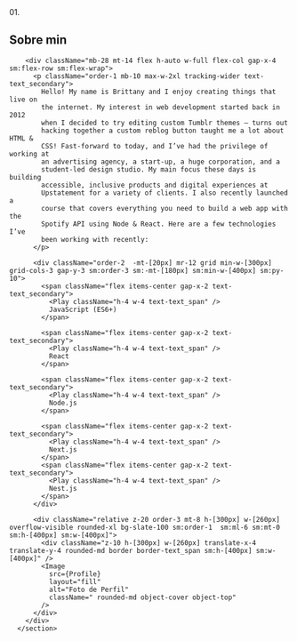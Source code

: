   <section className="mt-[340px] flex flex-col sm:px-28">
        <div className="flex items-center gap-x-3">
          <span className="mt-2 text-lg font-bold text-text_span">01.</span>
          <h2 className="text-3xl text-text_primary">Sobre min</h2>
          <Separator className="w-1/3 bg-[#233554]" />
        </div>

        <div className="mb-28 mt-14 flex h-auto w-full flex-col gap-x-4 sm:flex-row sm:flex-wrap">
          <p className="order-1 mb-10 max-w-2xl tracking-wider text-text_secondary">
            Hello! My name is Brittany and I enjoy creating things that live on
            the internet. My interest in web development started back in 2012
            when I decided to try editing custom Tumblr themes — turns out
            hacking together a custom reblog button taught me a lot about HTML &
            CSS! Fast-forward to today, and I’ve had the privilege of working at
            an advertising agency, a start-up, a huge corporation, and a
            student-led design studio. My main focus these days is building
            accessible, inclusive products and digital experiences at
            Upstatement for a variety of clients. I also recently launched a
            course that covers everything you need to build a web app with the
            Spotify API using Node & React. Here are a few technologies I’ve
            been working with recently:
          </p>

          <div className="order-2  -mt-[20px] mr-12 grid min-w-[300px] grid-cols-3 gap-y-3 sm:order-3 sm:-mt-[180px] sm:min-w-[400px] sm:py-10">
            <span className="flex items-center gap-x-2 text-text_secondary">
              <Play className="h-4 w-4 text-text_span" />
              JavaScript (ES6+)
            </span>

            <span className="flex items-center gap-x-2 text-text_secondary">
              <Play className="h-4 w-4 text-text_span" />
              React
            </span>

            <span className="flex items-center gap-x-2 text-text_secondary">
              <Play className="h-4 w-4 text-text_span" />
              Node.js
            </span>

            <span className="flex items-center gap-x-2 text-text_secondary">
              <Play className="h-4 w-4 text-text_span" />
              Next.js
            </span>
            <span className="flex items-center gap-x-2 text-text_secondary">
              <Play className="h-4 w-4 text-text_span" />
              Nest.js
            </span>
          </div>

          <div className="relative z-20 order-3 mt-8 h-[300px] w-[260px] overflow-visible rounded-xl bg-slate-100 sm:order-1  sm:ml-6 sm:mt-0 sm:h-[400px] sm:w-[400px]">
            <div className="z-10 h-[300px] w-[260px] translate-x-4 translate-y-4 rounded-md border border-text_span sm:h-[400px] sm:w-[400px]" />
            <Image
              src={Profile}
              layout="fill"
              alt="Foto de Perfil"
              className=" rounded-md object-cover object-top"
            />
          </div>
        </div>
      </section>
